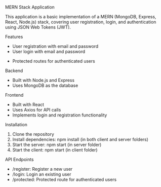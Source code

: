 MERN Stack Application

This application is a basic implementation of a MERN (MongoDB, Express, React, Node.js) stack, covering user registration, login, and authentication using JSON Web Tokens (JWT).

Features

- User registration with email and password
- User login with email and password
<!-- - Authentication using JSON Web Tokens (JWT) -->
- Protected routes for authenticated users

Backend

- Built with Node.js and Express
- Uses MongoDB as the database
<!-- - Implemented authentication and authorization using JWT -->

Frontend

- Built with React
- Uses Axios for API calls
- Implements login and registration functionality

Installation

1. Clone the repository
2. Install dependencies: npm install (in both client and server folders)
3. Start the server: npm start (in server folder)
4. Start the client: npm start (in client folder)

API Endpoints

- /register: Register a new user
- /login: Login an existing user
- /protected: Protected route for authenticated users
